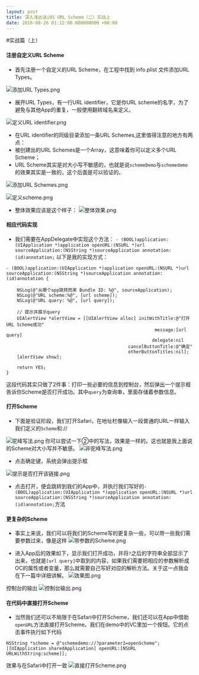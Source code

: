 ```yaml
---
layout: post
title: 深入浅出话iOS URL Scheme（二）实战上
date: 2016-08-26 01:12:00.000000000 +08:00
---
```




#实战篇（上）

#### 注册自定义URL Scheme

- 首先注册一个自定义的URL Scheme，在工程中找到 info.plist 文件添加URL Types。

![添加URL Types.png](http://upload-images.jianshu.io/upload_images/692407-2bca5fad2cb5b031.png?imageMogr2/auto-orient/strip%7CimageView2/2/w/1240)

- 展开URL Types，有一行URL identifier，它是你URL scheme的名字，为了避免与其他App的重复，一般使用翻转域名来定义。

![定义URL identifier.png](http://upload-images.jianshu.io/upload_images/692407-03a5b07eeb0ff919.png?imageMogr2/auto-orient/strip%7CimageView2/2/w/1240)


- 在URL identifier的同级目录添加一条URL Schemes,这里值得注意的地方有两点：
- 被创建出的URL Schemes是一个Array，这意味着你可以定义多个URL Scheme；
- URL Scheme其实是对大小写不敏感的，也就是说`schemeDemo`与`schemedemo`的效果其实是一致的，这个后面是可以验证的。

![添加URL Schemes.png](http://upload-images.jianshu.io/upload_images/692407-2f23e30110c98803.png?imageMogr2/auto-orient/strip%7CimageView2/2/w/1240)

![定义scheme.png](http://upload-images.jianshu.io/upload_images/692407-dbb89c92eefb4f9f.png?imageMogr2/auto-orient/strip%7CimageView2/2/w/1240)

- 整体效果应该是这个样子：
  ![整体效果.png](http://upload-images.jianshu.io/upload_images/692407-b68e844f8134f566.png?imageMogr2/auto-orient/strip%7CimageView2/2/w/1240)

#### 相应代码实现
- 我们需要在AppDelegate中实现这个方法：
  `- (BOOL)application:(UIApplication *)application openURL:(NSURL *)url sourceApplication:(NSString *)sourceApplication annotation:(id)annotation;`
  以下是我的实现方式：

```
- (BOOL)application:(UIApplication *)application openURL:(NSURL *)url sourceApplication:(NSString *)sourceApplication annotation:(id)annotation {
    
    NSLog(@"从哪个app跳转而来 Bundle ID: %@", sourceApplication);
    NSLog(@"URL scheme:%@", [url scheme]);
    NSLog(@"URL query: %@", [url query]);
    
    // 提示并展示query
    UIAlertView *alertView = [[UIAlertView alloc] initWithTitle:@"打开URL Scheme成功"
                                                        message:[url query]
                                                       delegate:nil
                                              cancelButtonTitle:@"确定"
                                              otherButtonTitles:nil];
    [alertView show];
    
    return YES;
}
```
这段代码其实只做了2件事：打印一些必要的信息到控制台，然后弹出一个提示框告诉你Scheme是否打开成功。其中`query`为查询串，里面存储着参数信息。

#### 打开Scheme
- 下面是验证阶段，我们打开Safari，在地址栏像输入一段普通的URL一样输入我们定义的`Scheme`和://

![驼峰写法.png](http://upload-images.jianshu.io/upload_images/692407-81ee10430b4edecc.png?imageMogr2/auto-orient/strip%7CimageView2/2/w/1240)
你可以尝试一下②中的写法，效果是一样的。这也就是我上面说的Scheme对大小写并不敏感。
![非驼峰写法.png](http://upload-images.jianshu.io/upload_images/692407-613c32be2e042c5b.png?imageMogr2/auto-orient/strip%7CimageView2/2/w/1240)
- 点击确定键，系统会弹出提示框

![提示是否打开该链接.png](http://upload-images.jianshu.io/upload_images/692407-5b6c9d7104e7c543.png?imageMogr2/auto-orient/strip%7CimageView2/2/w/1240)
- 点击打开，便会跳转到我们的App中，并执行我们写好的`- (BOOL)application:(UIApplication *)application openURL:(NSURL *)url sourceApplication:(NSString *)sourceApplication annotation:(id)annotation;`方法

#### 更复杂的Scheme
- 事实上来说，我们可以将我们的Scheme写的更复杂一些，可以带一些我们需要参数过来，像是这样
  ![带参数的Scheme.png](http://upload-images.jianshu.io/upload_images/692407-0db997b90a2295aa.png?imageMogr2/auto-orient/strip%7CimageView2/2/w/1240)

- 进入App后的效果如下，显示我们打开成功，并将`?`之后的字符串全部显示了出来，也就是`[url query]`中取到的内容，如果我们需要把相应的参数解析成OC的属性或者变量，那么就需要自己写好对应的解析方法。关于这一点我会在下一篇中详细讲解。
  ![效果图.png](http://upload-images.jianshu.io/upload_images/692407-457e60cbaebfc6e8.png?imageMogr2/auto-orient/strip%7CimageView2/2/w/1240)

控制台的输出
![控制台输出.png](http://upload-images.jianshu.io/upload_images/692407-a2ef7a2dc1280eee.png?imageMogr2/auto-orient/strip%7CimageView2/2/w/1240)

#### 在代码中直接打开Scheme
- 当然我们还可以不局限于在Safari中打开Scheme，我们还可以在App中借助`openURL`方法直接打开Scheme。我们在demo中的VC里加一个按钮。它的点击事件执行如下代码

```
NSString *scheme = @"schemedemo://?parameter2=openScheme";
[[UIApplication sharedApplication] openURL:[NSURL URLWithString:scheme]];
```
效果与在Safari中打开一致
![直接打开Scheme.png](http://upload-images.jianshu.io/upload_images/692407-ff69fdff2b0da940.png?imageMogr2/auto-orient/strip%7CimageView2/2/w/1240)
